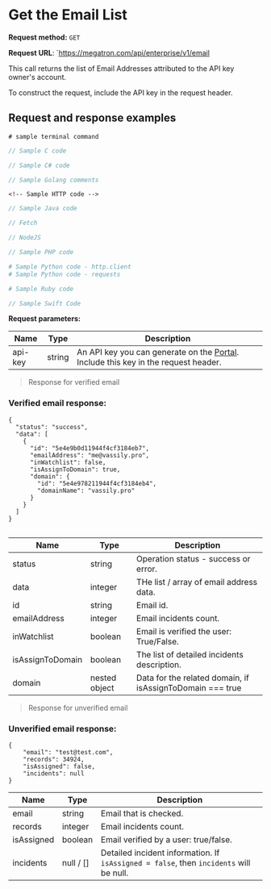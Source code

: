 # Get the Email List

**Request method:** `GET`

**Request URL**: `https://megatron.com/api/enterprise/v1/email

This call returns the list of Email Addresses attributed to the API key owner's account.  


To construct the request, include the API key in the request header.

## Request and response examples

```shell
# sample terminal command
```

```c
// Sample C code
```

```csharp
// Sample C# code
```


```go
// Sample Golang comments
```

```http
<!-- Sample HTTP code --> 
```


```java
// Sample Java code
```

```javascript
// Fetch
```

```javascript
// NodeJS
```

```php
// Sample PHP code
```

```python
# Sample Python code - http.client
# Sample Python code - requests
```

```ruby
# Sample Ruby code 
```

```swift
// Sample Swift Code
```


**Request parameters:**

| Name | Type | Description |
| ------ | ------ | ------ |
| api-key | string | An API key you can generate on the [Portal](https://megatron.com/portal/user-api). Include this key in the request header. |



> Response for verified email

### Verified email response:

```
{
  "status": "success",
  "data": [
    {
      "id": "5e4e9b0d11944f4cf3184eb7",
      "emailAddress": "me@vassily.pro",
      "inWatchlist": false,
      "isAssignToDomain": true,
      "domain": {
        "id": "5e4e978211944f4cf3184eb4",
        "domainName": "vassily.pro"
      }
    }
  ]
}
 
```
| Name | Type | Description |
| ------ | ------ | ------ |
| status | string | Operation status - success or error. |
| data | integer | THe list / array of email address data. |
| id | string | Email id. |
| emailAddress | integer | Email incidents count. |
| inWatchlist | boolean | Email is verified the user: True/False. |
| isAssignToDomain | boolean | The  list of detailed incidents description. |
| domain | nested object | Data for the related domain, if isAssignToDomain === true |


> Response for unverified email

### Unverified email response:

```
{
    "email": "test@test.com",
    "records": 34924,
    "isAssigned": false,
    "incidents": null
}
```
| Name | Type | Description |
| ------ | ------ | ------ |
| email | string | Email that is checked. |
| records | integer | Email incidents count. |
| isAssigned | boolean | Email verified by a user: true/false. |
| incidents | null / [] | Detailed incident information. If `isAssigned = false`, then `incidents` will be null. |